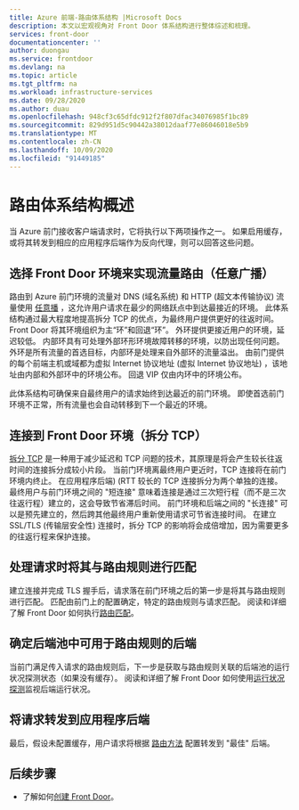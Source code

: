```yaml
---
title: Azure 前端-路由体系结构 |Microsoft Docs
description: 本文以宏观视角对 Front Door 体系结构进行整体综述和梳理。
services: front-door
documentationcenter: ''
author: duongau
ms.service: frontdoor
ms.devlang: na
ms.topic: article
ms.tgt_pltfrm: na
ms.workload: infrastructure-services
ms.date: 09/28/2020
ms.author: duau
ms.openlocfilehash: 948cf3c65dfdc912f2f807dfac34076985f1bc89
ms.sourcegitcommit: 829d951d5c90442a38012daaf77e86046018e5b9
ms.translationtype: MT
ms.contentlocale: zh-CN
ms.lasthandoff: 10/09/2020
ms.locfileid: "91449185"
---
```

# <a name="routing-architecture-overview"></a>路由体系结构概述

当 Azure 前门接收客户端请求时，它将执行以下两项操作之一。 如果启用缓存，或将其转发到相应的应用程序后端作为反向代理，则可以回答这些问题。

## <a name="selecting-the-front-door-environment-for-traffic-routing-anycast"></a><a name = "anycast"></a>选择 Front Door 环境来实现流量路由（任意广播）

路由到 Azure 前门环境的流量对 DNS (域名系统) 和 HTTP (超文本传输协议) 流量使用 [任意播](https://en.wikipedia.org/wiki/Anycast) ，这允许用户请求在最少的网络跃点中到达最接近的环境。 此体系结构通过最大程度地提高拆分 TCP 的优点，为最终用户提供更好的往返时间。 Front Door 将其环境组织为主“环”和回退“环”。 外环提供更接近用户的环境，延迟较低。  内部环具有可处理外部环形环境故障转移的环境，以防出现任何问题。 外环是所有流量的首选目标，内部环是处理来自外部环的流量溢出。 由前门提供的每个前端主机或域都为虚拟 Internet 协议地址 (虚拟 Internet 协议地址) ，该地址由内部和外部环中的环境公布。 回退 VIP 仅由内环中的环境公布。 

此体系结构可确保来自最终用户的请求始终到达最近的前门环境。 即使首选前门环境不正常，所有流量也会自动转移到下一个最近的环境。

## <a name="connecting-to-front-door-environment-split-tcp"></a><a name = "splittcp"></a>连接到 Front Door 环境（拆分 TCP）

[拆分 TCP](https://en.wikipedia.org/wiki/Performance-enhancing_proxy) 是一种用于减少延迟和 TCP 问题的技术，其原理是将会产生较长往返时间的连接拆分成较小片段。 当前门环境离最终用户更近时，TCP 连接将在前门环境内终止。 在应用程序后端)  (RTT 较长的 TCP 连接拆分为两个单独的连接。 最终用户与前门环境之间的 "短连接" 意味着连接是通过三次短行程（而不是三次往返行程）建立的，这会导致节省滞后时间。 前门环境和后端之间的 "长连接" 可以是预先建立的，然后跨其他最终用户重新使用请求可节省连接时间。 在建立 SSL/TLS (传输层安全性) 连接时，拆分 TCP 的影响将会成倍增加，因为需要更多的往返行程来保护连接。

## <a name="processing-request-to-match-a-routing-rule"></a>处理请求时将其与路由规则进行匹配
建立连接并完成 TLS 握手后，请求落在前门环境之后的第一步是将其与路由规则进行匹配。 匹配由前门上的配置确定，特定的路由规则与请求匹配。 阅读和详细了解 Front Door 如何执行[路由匹配](front-door-route-matching.md)。

## <a name="identifying-available-backends-in-the-backend-pool-for-the-routing-rule"></a>确定后端池中可用于路由规则的后端
当前门满足传入请求的路由规则后，下一步是获取与路由规则关联的后端池的运行状况探测状态（如果没有缓存）。 阅读和详细了解 Front Door 如何使用[运行状况探测](front-door-health-probes.md)监视后端运行状况。

## <a name="forwarding-the-request-to-your-application-backend"></a>将请求转发到应用程序后端
最后，假设未配置缓存，用户请求将根据 [路由方法](front-door-routing-methods.md) 配置转发到 "最佳" 后端。

## <a name="next-steps"></a>后续步骤

- 了解如何[创建 Front Door](quickstart-create-front-door.md)。

